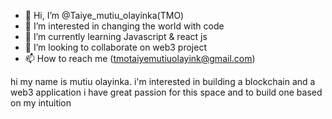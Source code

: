 - 👋 Hi, I’m @Taiye_mutiu_olayinka(TMO) 
- 👀 I’m interested in changing  the world  with code
- 🌱 I’m currently learning Javascript & react js
- 💞️ I’m looking to collaborate on web3 project
- 📫 How to reach me (tmotaiyemutiuolayink@gmail.com)

<!---
TMO/Taiye_mutiu_olayinka(TMO) is a ✨ special ✨ repository because its `README.md` (this file) appears on your GitHub profile.
You can click the Preview link to take a look at your changes.
--->
hi  my  name  is mutiu olayinka. i'm interested in building a blockchain  and a web3 application i have great passion  for this space and to build one based on  my intuition
